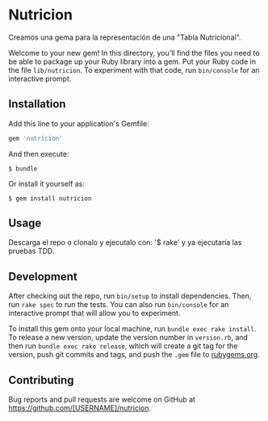 # Nutricion

Creamos una gema para la representación de una "Tabla Nutricional".

Welcome to your new gem! In this directory, you'll find the files you need to be able to package up your Ruby library into a gem. Put your Ruby code in the file `lib/nutricion`. To experiment with that code, run `bin/console` for an interactive prompt.

## Installation

Add this line to your application's Gemfile:

```ruby
gem 'nutricion'
```

And then execute:

    $ bundle

Or install it yourself as:

    $ gem install nutricion

## Usage

Descarga el repo o clonalo y ejecutalo con: '$ rake' y ya ejecutaría las pruebas TDD.

## Development

After checking out the repo, run `bin/setup` to install dependencies. Then, run `rake spec` to run the tests. You can also run `bin/console` for an interactive prompt that will allow you to experiment.

To install this gem onto your local machine, run `bundle exec rake install`. To release a new version, update the version number in `version.rb`, and then run `bundle exec rake release`, which will create a git tag for the version, push git commits and tags, and push the `.gem` file to [rubygems.org](https://rubygems.org).

## Contributing

Bug reports and pull requests are welcome on GitHub at https://github.com/[USERNAME]/nutricion.

